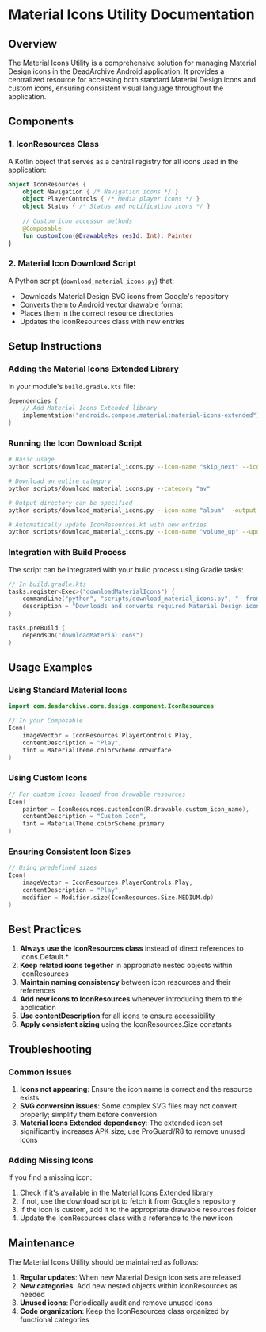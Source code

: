 # Material Icons Utility Documentation

## Overview

The Material Icons Utility is a comprehensive solution for managing Material Design icons in the DeadArchive Android application. It provides a centralized resource for accessing both standard Material Design icons and custom icons, ensuring consistent visual language throughout the application.

## Components

### 1. IconResources Class

A Kotlin object that serves as a central registry for all icons used in the application:

```kotlin
object IconResources {
    object Navigation { /* Navigation icons */ }
    object PlayerControls { /* Media player icons */ }
    object Status { /* Status and notification icons */ }
    
    // Custom icon accessor methods
    @Composable
    fun customIcon(@DrawableRes resId: Int): Painter
}
```

### 2. Material Icon Download Script

A Python script (`download_material_icons.py`) that:
- Downloads Material Design SVG icons from Google's repository
- Converts them to Android vector drawable format
- Places them in the correct resource directories
- Updates the IconResources class with new entries

## Setup Instructions

### Adding the Material Icons Extended Library

In your module's `build.gradle.kts` file:

```kotlin
dependencies {
    // Add Material Icons Extended library
    implementation("androidx.compose.material:material-icons-extended")
}
```

### Running the Icon Download Script

```bash
# Basic usage
python scripts/download_material_icons.py --icon-name "skip_next" --icon-name "volume_up"

# Download an entire category
python scripts/download_material_icons.py --category "av"

# Output directory can be specified
python scripts/download_material_icons.py --icon-name "album" --output "core/design/src/main/res/drawable"

# Automatically update IconResources.kt with new entries
python scripts/download_material_icons.py --icon-name "volume_up" --update-registry
```

### Integration with Build Process

The script can be integrated with your build process using Gradle tasks:

```kotlin
// In build.gradle.kts
tasks.register<Exec>("downloadMaterialIcons") {
    commandLine("python", "scripts/download_material_icons.py", "--from-json", "material_icons_config.json")
    description = "Downloads and converts required Material Design icons"
}

tasks.preBuild {
    dependsOn("downloadMaterialIcons")
}
```

## Usage Examples

### Using Standard Material Icons

```kotlin
import com.deadarchive.core.design.component.IconResources

// In your Composable
Icon(
    imageVector = IconResources.PlayerControls.Play,
    contentDescription = "Play",
    tint = MaterialTheme.colorScheme.onSurface
)
```

### Using Custom Icons

```kotlin
// For custom icons loaded from drawable resources
Icon(
    painter = IconResources.customIcon(R.drawable.custom_icon_name),
    contentDescription = "Custom Icon",
    tint = MaterialTheme.colorScheme.primary
)
```

### Ensuring Consistent Icon Sizes

```kotlin
// Using predefined sizes
Icon(
    imageVector = IconResources.PlayerControls.Play,
    contentDescription = "Play",
    modifier = Modifier.size(IconResources.Size.MEDIUM.dp)
)
```

## Best Practices

1. **Always use the IconResources class** instead of direct references to Icons.Default.*
2. **Keep related icons together** in appropriate nested objects within IconResources
3. **Maintain naming consistency** between icon resources and their references
4. **Add new icons to IconResources** whenever introducing them to the application
5. **Use contentDescription** for all icons to ensure accessibility
6. **Apply consistent sizing** using the IconResources.Size constants

## Troubleshooting

### Common Issues

1. **Icons not appearing**: Ensure the icon name is correct and the resource exists
2. **SVG conversion issues**: Some complex SVG files may not convert properly; simplify them before conversion
3. **Material Icons Extended dependency**: The extended icon set significantly increases APK size; use ProGuard/R8 to remove unused icons

### Adding Missing Icons

If you find a missing icon:

1. Check if it's available in the Material Icons Extended library
2. If not, use the download script to fetch it from Google's repository
3. If the icon is custom, add it to the appropriate drawable resources folder
4. Update the IconResources class with a reference to the new icon

## Maintenance

The Material Icons Utility should be maintained as follows:

1. **Regular updates**: When new Material Design icon sets are released
2. **New categories**: Add new nested objects within IconResources as needed
3. **Unused icons**: Periodically audit and remove unused icons
4. **Code organization**: Keep the IconResources class organized by functional categories